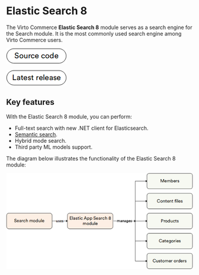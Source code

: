 # Elastic Search 8

The Virto Commerce **Elastic Search 8** module serves as a search engine for the Search module. It is the most commonly used search engine among Virto Commerce users.

[![Source code](media/source_code.png)](https://github.com/VirtoCommerce/vc-module-elastic-search-8/)

[![Latest release](media/latest_release.png)](https://github.com/VirtoCommerce/vc-module-elastic-search-8/releases)

## Key features

With the Elastic Search 8 module, you can perform:

* Full-text search with new .NET client for Elasticsearch.
* [Semantic search](../../../developer-guide/Fundamentals/Indexed-Search/integration/semantic-search).
* Hybrid mode search.
* Third party ML models support.

The diagram below illustrates the functionality of the Elastic Search 8 module:

![Key entities](media/key-entities.png)
